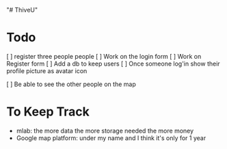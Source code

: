"# ThiveU"

# Todo
[ ] register three people people
  [ ] Work on the login form
  [ ] Work on Register form
  [ ] Add a db to keep users
  [ ] Once someone log'in show their profile picture as avatar icon

[ ] Be able to see the other people on the map

# To Keep Track
* mlab: the more data the more storage needed the more money
* Google map platform: under my name and I think it's only for 1 year 
